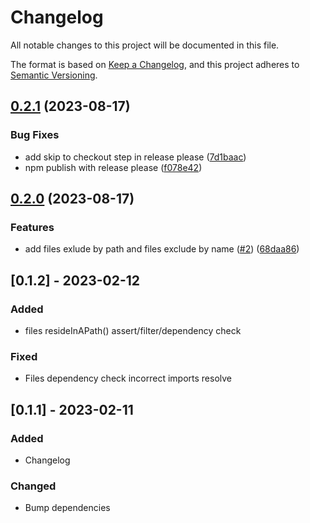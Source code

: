# Changelog

All notable changes to this project will be documented in this file.

The format is based on [Keep a Changelog](https://keepachangelog.com/en/1.0.0/), and this project
adheres to [Semantic Versioning](https://semver.org/spec/v2.0.0.html).

## [0.2.1](https://github.com/amaro0/ts-arch-unit/compare/v0.2.0...v0.2.1) (2023-08-17)


### Bug Fixes

* add skip to checkout step in release please ([7d1baac](https://github.com/amaro0/ts-arch-unit/commit/7d1baac7c3193eaaf547415417903b7f232ef521))
* npm publish with release please ([f078e42](https://github.com/amaro0/ts-arch-unit/commit/f078e42335b4154f94b9962b4b880857721a76e7))

## [0.2.0](https://github.com/amaro0/ts-arch-unit/compare/v0.1.2...v0.2.0) (2023-08-17)

### Features

- add files exlude by path and files exclude by name
  ([#2](https://github.com/amaro0/ts-arch-unit/issues/2))
  ([68daa86](https://github.com/amaro0/ts-arch-unit/commit/68daa86d19c624a9f35fbfbfe73491ae2d7984dc))

## [0.1.2] - 2023-02-12

### Added

- files resideInAPath() assert/filter/dependency check

### Fixed

- Files dependency check incorrect imports resolve

## [0.1.1] - 2023-02-11

### Added

- Changelog

### Changed

- Bump dependencies
